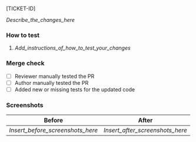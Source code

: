 [TICKET-ID]

_Describe_the_changes_here_

### How to test

1. _Add_instructions_of_how_to_test_your_changes_

### Merge check

- [ ] Reviewer manually tested the PR
- [ ] Author manually tested the PR
- [ ] Added new or missing tests for the updated code

### Screenshots

| Before                           | After                           |
| -------------------------------- | ------------------------------- |
| _Insert_before_screenshots_here_ | _Insert_after_screenshots_here_ |

